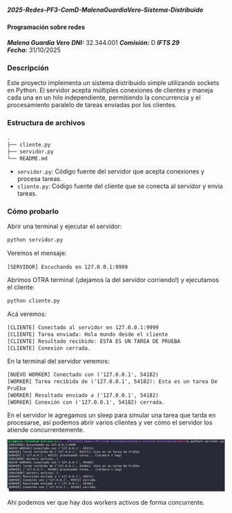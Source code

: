 ##### 2025-Redes-PF3-ComD-MalenaGuardiaVero-Sistema-Distribuido

#### Programación sobre redes 


**_Malena Guardia Vero_**
**_DNI:_** 32.344.001 
**_Comisión:_**  D 
**_IFTS 29_**  
**_Fecha:_** 31/10/2025


### Descripción

Este proyecto implementa un sistema distribuido simple utilizando sockets en Python. El servidor acepta múltiples conexiones de clientes y maneja cada una en un hilo independiente, permitiendo la concurrencia y el procesamiento paralelo de tareas enviadas por los clientes.

### Estructura de archivos

```
.
├── cliente.py
├── servidor.py
└── README.md
```

- `servidor.py`: Código fuente del servidor que acepta conexiones y procesa tareas.
- `cliente.py`: Código fuente del cliente que se conecta al servidor y envía tareas.

### Cómo probarlo
Abrir una terminal y ejecutar el servidor:
```Bash
python servidor.py
```

Veremos el mensaje: 

`[SERVIDOR] Escuchando en 127.0.0.1:9999
`

Abrimos OTRA terminal (¡dejamos la del servidor corriendo!) y ejecutamos el cliente:
```Bash
python cliente.py
```

Acá veremos:

    [CLIENTE] Conectado al servidor en 127.0.0.1:9999
    [CLIENTE] Tarea enviada: Hola mundo desde el cliente
    [CLIENTE] Resultado recibido: ESTA ES UN TAREA DE PRUEBA
    [CLIENTE] Conexión cerrada.

En la terminal del servidor veremos:

    [NUEVO WORKER] Conectado con ('127.0.0.1', 54182)
    [WORKER] Tarea recibida de ('127.0.0.1', 54182): Esta es un tarea De PruEba
    [WORKER] Resultado enviado a ('127.0.0.1', 54182)
    [WORKER] Conexión con ('127.0.0.1', 54182) cerrada.


En el servidor le agregamos un sleep para simular una tarea que tarda en procesarse, así podemos abrir varios clientes y ver cómo el servidor los atiende concurrentemente.

![alt text](image.png)

Ahí podemos ver que hay dos workers activos de forma concurrente.